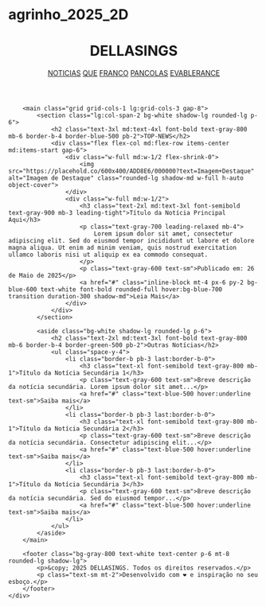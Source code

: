 # agrinho_2025_2D
<!DOCTYPE html>
<html lang="pt-br">
<head>
    <meta charset="UTF-8">
    <meta name="viewport" content="width=device-width, initial-scale=1.0">
    <title>DELLASINGS - Notícias</title>
    <script src="https://cdn.tailwindcss.com"></script>
    <link rel="stylesheet" href="style.css">
    <link href="https://fonts.googleapis.com/css2?family=Inter:wght@400;600;700&display=swap" rel="stylesheet">
</head>
<body class="font-inter bg-gray-100">
    <div class="container mx-auto p-4 md:p-8">
        <header class="bg-white shadow-lg rounded-lg p-4 mb-8">
            <h1 class="text-4xl md:text-5xl font-extrabold text-center text-blue-800 mb-4">DELLASINGS</h1>
            <nav class="flex flex-wrap justify-center gap-4 text-lg md:text-xl font-semibold">
                <a href="#" class="text-gray-700 hover:text-blue-600 transition duration-300">NOTICIAS</a>
                <a href="#" class="text-gray-700 hover:text-blue-600 transition duration-300">QUE</a>
                <a href="#" class="text-gray-700 hover:text-blue-600 transition duration-300">FRANCO</a>
                <a href="#" class="text-gray-700 hover:text-blue-600 transition duration-300">PANCOLAS</a>
                <a href="#" class="text-gray-700 hover:text-blue-600 transition duration-300">EVABLERANCE</a>
            </nav>
        </header>

        <main class="grid grid-cols-1 lg:grid-cols-3 gap-8">
            <section class="lg:col-span-2 bg-white shadow-lg rounded-lg p-6">
                <h2 class="text-3xl md:text-4xl font-bold text-gray-800 mb-6 border-b-4 border-blue-500 pb-2">TOP-NEWS</h2>
                <div class="flex flex-col md:flex-row items-center md:items-start gap-6">
                    <div class="w-full md:w-1/2 flex-shrink-0">
                        <img src="https://placehold.co/600x400/ADD8E6/000000?text=Imagem+Destaque" alt="Imagem de Destaque" class="rounded-lg shadow-md w-full h-auto object-cover">
                    </div>
                    <div class="w-full md:w-1/2">
                        <h3 class="text-2xl md:text-3xl font-semibold text-gray-900 mb-3 leading-tight">Título da Notícia Principal Aqui</h3>
                        <p class="text-gray-700 leading-relaxed mb-4">
                            Lorem ipsum dolor sit amet, consectetur adipiscing elit. Sed do eiusmod tempor incididunt ut labore et dolore magna aliqua. Ut enim ad minim veniam, quis nostrud exercitation ullamco laboris nisi ut aliquip ex ea commodo consequat.
                        </p>
                        <p class="text-gray-600 text-sm">Publicado em: 26 de Maio de 2025</p>
                        <a href="#" class="inline-block mt-4 px-6 py-2 bg-blue-600 text-white font-bold rounded-full hover:bg-blue-700 transition duration-300 shadow-md">Leia Mais</a>
                    </div>
                </div>
            </section>

            <aside class="bg-white shadow-lg rounded-lg p-6">
                <h2 class="text-2xl md:text-3xl font-bold text-gray-800 mb-6 border-b-4 border-green-500 pb-2">Outras Notícias</h2>
                <ul class="space-y-4">
                    <li class="border-b pb-3 last:border-b-0">
                        <h3 class="text-xl font-semibold text-gray-800 mb-1">Título da Notícia Secundária 1</h3>
                        <p class="text-gray-600 text-sm">Breve descrição da notícia secundária. Lorem ipsum dolor sit amet...</p>
                        <a href="#" class="text-blue-500 hover:underline text-sm">Saiba mais</a>
                    </li>
                    <li class="border-b pb-3 last:border-b-0">
                        <h3 class="text-xl font-semibold text-gray-800 mb-1">Título da Notícia Secundária 2</h3>
                        <p class="text-gray-600 text-sm">Breve descrição da notícia secundária. Consectetur adipiscing elit...</p>
                        <a href="#" class="text-blue-500 hover:underline text-sm">Saiba mais</a>
                    </li>
                    <li class="border-b pb-3 last:border-b-0">
                        <h3 class="text-xl font-semibold text-gray-800 mb-1">Título da Notícia Secundária 3</h3>
                        <p class="text-gray-600 text-sm">Breve descrição da notícia secundária. Sed do eiusmod tempor...</p>
                        <a href="#" class="text-blue-500 hover:underline text-sm">Saiba mais</a>
                    </li>
                </ul>
            </aside>
        </main>

        <footer class="bg-gray-800 text-white text-center p-6 mt-8 rounded-lg shadow-lg">
            <p>&copy; 2025 DELLASINGS. Todos os direitos reservados.</p>
            <p class="text-sm mt-2">Desenvolvido com ❤️ e inspiração no seu esboço.</p>
        </footer>
    </div>
</body>
</html>